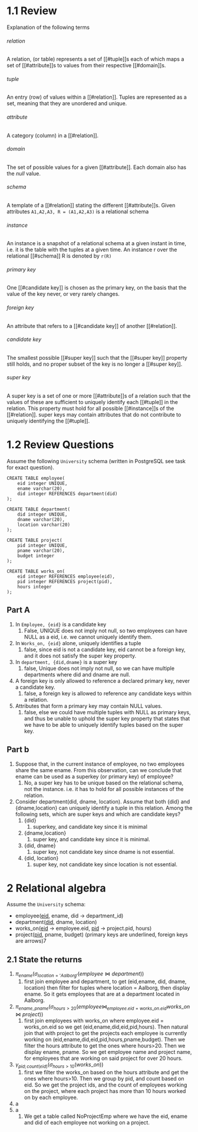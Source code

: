 

# 1.1 Review
Explanation of the following terms
###### relation
A relation, (or table) represents a  set of [[#tuple]]s each of which maps a set of [[#attribute]]s to values from their respective [[#domain]]s.
###### tuple
An entry (row) of values within a [[#relation]]. Tuples are represented as a set, meaning that they are unordered and unique. 
###### attribute
A category (column) in a [[#relation]]. 
###### domain
The set of possible values for a given [[#attribute]]. Each domain also has the _null_ value. 
###### schema
A template of a [[#relation]] stating the different [[#attribute]]s. 
Given attributes `A1,A2,A3, R = (A1,A2,A3)` is a relational schema
###### instance
An instance is a snapshot of a relational schema at a given instant in time, i.e. it is the table with the tuples at a given time.
An instance r over the relational [[#schema]] R is denoted by `r(R)` 
###### primary key
One [[#candidate key]] is chosen as the primary key, on the basis that the value of the key never, or very rarely changes.
###### foreign key
An attribute that refers to a [[#candidate key]] of another [[#relation]].
###### candidate key
The smallest possible [[#super key]] such that the [[#super key]] property still holds, and no proper subset of the key is no longer a [[#super key]].
###### super key
A super key is a set of one or more [[#attribute]]s of a relation such that the values of these are sufficient to uniquely identify each [[#tuple]] in the relation. This property must hold for all possible [[#instance]]s of the [[#relation]]. super keys may contain attributes that do not contribute to uniquely identifying the [[#tuple]].

# 1.2 Review Questions
Assume the following `University` schema (written in PostgreSQL see task for exact question).
```postgresql
CREATE TABLE employee(
	eid integer UNIQUE,
	ename varchar(20),
	did integer REFERENCES department(did)
);

CREATE TABLE department(
	did integer UNIQUE,
	dname varchar(20),
	location varchar(20)
);

CREATE TABLE project(
	pid integer UNIQUE,
	pname varchar(20),
	budget integer
);

CREATE TABLE works_on(
	eid integer REFERENCES employee(eid),
	pid integer REFERENCES project(pid),
	hours integer
);

```

## Part A
1. In `Employee, {eid}` is a candidate key 
	1. False, UNIQUE does not imply not null, so two employees can have NULL as a eid, i.e. we cannot uniquely identify them. 
2. In `Works_on, {eid}` alone, uniquely identifies a tuple
	1.  false, since eid is not a candidate key, eid cannot be a foreign key, and it does not satisfy the super key property.
3. In `department, {did,dname}` is a super key
	1. false, Unique does not imply not null, so we can have multiple departments where did and dname are null. 
4. A foreign key is only allowed to reference a declared primary key, never a candidate key.
	1. false, a foreign key is allowed to reference any candidate keys within a relation.
5. Attributes that form a primary key may contain NULL values.
	1. false, else we could have multiple tuples with NULL as primary keys, and thus be unable to uphold the super key property that states that we have to be able to uniquely identify tuples based on the super key.
## Part b
1. Suppose that, in the current instance of employee, no two employees share the same
   ename. From this observation, can we conclude that ename can be used as a superkey (or primary key) of employee?
	1. No, a super key has to be unique based on the relational schema, not the instance. i.e. it has to hold for all possible instances of the relation.
2. Consider department(did, dname, location). Assume that both {did} and {dname,location} can uniquely identify a tuple in this relation. Among the following sets, which are super keys and which are candidate keys?
	1. {did}
		1. superkey, and candidate key since it is minimal
	2. {dname,location}
		1. super key, and candidate key since it is minimal.
	3. {did, dname}
		1. super key, not candidate key since dname is not essential.
	4. {did, location}
		1. super key, not candidate key since location is not essential.

# 2 Relational algebra
Assume the `University` schema:
* employee(<u>eid</u>, ename, did -> department_id)
* department(<u>did</u>, dname, location)
* works_on(<u>eid</u> -> employee.eid, <u>pid</u> -> project.pid, hours)
* project(<u>pid</u>, pname, budget)
(primary keys are underlined, foreign keys are arrows)7

## 2.1 State the returns
1. $\pi_{ename}(\sigma_{location='Aalborg'}(employee \bowtie department))$
	1. first join employee and department, to get (eid,ename, did, dname, location) then filter for tuples where location = Aalborg, then display ename. So it gets employees that are at a department located in Aalborg.
2. $\pi_{ename,pname}(\sigma_{hours>20}(employee \bowtie_{employee.eid=works\_on.eid} works\_on \bowtie project))$ 
	1. first join employees with works_on where employee.eid = works_on.eid so we get (eid,ename,did,eid,pid,hours). Then natural join that with project to get the projects each employee is currently working on (eid,ename,did,eid,pid,hours,pname,budget). Then we filter the hours attribute to get the ones where hours>20. Then we display ename, pname. So we get employee name and project name, for employees that are working on said project for over 20 hours.
3. $\gamma_{pid;count(eid)}(\sigma_{hours>10}(works\_on))$
	1. first we filter the works_on based on the hours attribute and get the ones where hours>10. Then we group by pid, and count based on eid. So we get the project ids, and the count of employees working on the project, where each project has more than 10 hours worked on by each employee. 
4. a
5. a
	1.  We get a table called NoProjectEmp where we have the eid, ename and did of each employee not working on a project. 
